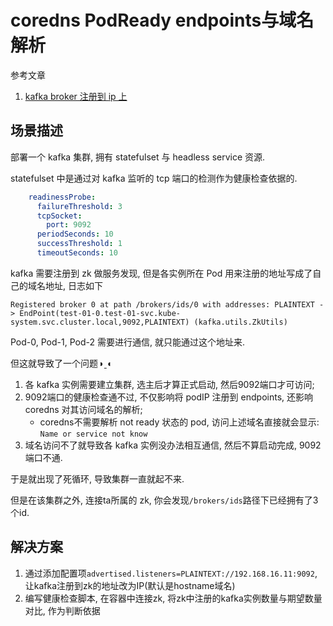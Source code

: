 # coredns PodReady endpoints与域名解析

参考文章

1. [kafka broker 注册到 ip 上](https://blog.csdn.net/weixin_42195284/article/details/91042571)

## 场景描述

部署一个 kafka 集群, 拥有 statefulset 与 headless service 资源.

statefulset 中是通过对 kafka 监听的 tcp 端口的检测作为健康检查依据的.

```yaml
    readinessProbe:
      failureThreshold: 3
      tcpSocket:
        port: 9092
      periodSeconds: 10
      successThreshold: 1
      timeoutSeconds: 10
```

kafka 需要注册到 zk 做服务发现, 但是各实例所在 Pod 用来注册的地址写成了自己的域名地址, 日志如下

```log
Registered broker 0 at path /brokers/ids/0 with addresses: PLAINTEXT -> EndPoint(test-01-0.test-01-svc.kube-system.svc.cluster.local,9092,PLAINTEXT) (kafka.utils.ZkUtils)
```

Pod-0, Pod-1, Pod-2 需要进行通信, 就只能通过这个地址来.

但这就导致了一个问题◑ˍ◐

1. 各 kafka 实例需要建立集群, 选主后才算正式启动, 然后9092端口才可访问;
2. 9092端口的健康检查通不过, 不仅影响将 podIP 注册到 endpoints, 还影响 coredns 对其访问域名的解析;
    - coredns不需要解析 not ready 状态的 pod, 访问上述域名直接就会显示: `Name or service not know`
3. 域名访问不了就导致各 kafka 实例没办法相互通信, 然后不算启动完成, 9092端口不通.

于是就出现了死循环, 导致集群一直就起不来.

但是在该集群之外, 连接ta所属的 zk, 你会发现`/brokers/ids`路径下已经拥有了3个id.

## 解决方案

1. 通过添加配置项`advertised.listeners=PLAINTEXT://192.168.16.11:9092`, 让kafka注册到zk的地址改为IP(默认是hostname域名)
2. 编写健康检查脚本, 在容器中连接zk, 将zk中注册的kafka实例数量与期望数量对比, 作为判断依据

